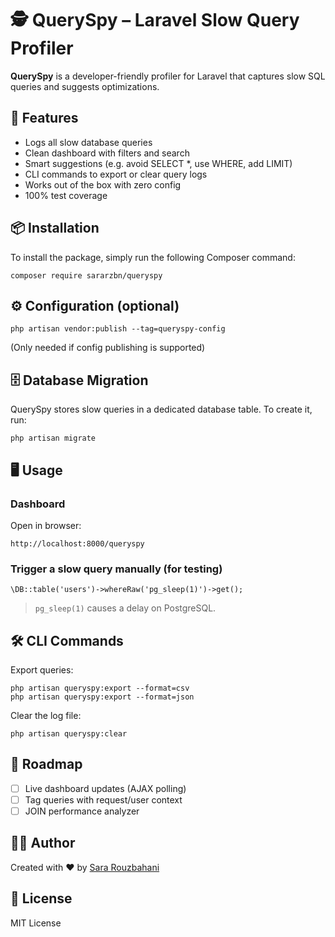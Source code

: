 # 🕵️ QuerySpy – Laravel Slow Query Profiler

**QuerySpy** is a developer-friendly profiler for Laravel that captures slow SQL queries and suggests optimizations.

## 🚀 Features

- Logs all slow database queries
- Clean dashboard with filters and search
- Smart suggestions (e.g. avoid SELECT *, use WHERE, add LIMIT)
- CLI commands to export or clear query logs
- Works out of the box with zero config
- 100% test coverage
## 📦 Installation

To install the package, simply run the following Composer command:

```
composer require sararzbn/queryspy
```

## ⚙️ Configuration (optional)

```
php artisan vendor:publish --tag=queryspy-config
```

(Only needed if config publishing is supported)

## 🗄️ Database Migration

QuerySpy stores slow queries in a dedicated database table. To create it, run:


```
php artisan migrate
```

## 🖥️ Usage

### Dashboard

Open in browser:

```
http://localhost:8000/queryspy
```

### Trigger a slow query manually (for testing)

```
\DB::table('users')->whereRaw('pg_sleep(1)')->get();
```

> `pg_sleep(1)` causes a delay on PostgreSQL.

## 🛠️ CLI Commands

Export queries:

```
php artisan queryspy:export --format=csv
php artisan queryspy:export --format=json
```

Clear the log file:

```
php artisan queryspy:clear
```

## 🧩 Roadmap

- [ ] Live dashboard updates (AJAX polling)
- [ ] Tag queries with request/user context
- [ ] JOIN performance analyzer

## 👩‍💻 Author

Created with ❤️ by [Sara Rouzbahani](https://github.com/sararzbn)

## 📄 License

MIT License
